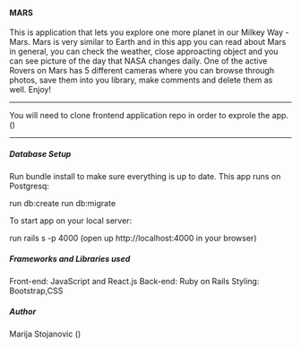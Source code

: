 <h4>MARS</h4>

This is application that lets you explore one more planet in our Milkey Way - Mars. Mars is very similar to Earth and in this app you can read about Mars in general, you can check the weather, close approacting object and you can see picture of the day that NASA changes daily. One of the active Rovers on Mars has 5 different cameras where you can browse through photos, save them into you library, make comments and delete them as well. Enjoy!
***
You will need to  clone frontend application repo in order to exprole the app.()
***
<h5>Database Setup</h5>

Run bundle install to make sure everything is up to date. This app runs on Postgresq:

run db:create
run db:migrate

To start app on your local server:

run rails s -p 4000 (open up http://localhost:4000 in your browser)

<h5>Frameworks and Libraries used</h5>

Front-end: JavaScript and React.js 
Back-end: Ruby on Rails
Styling: Bootstrap,CSS


<h5>Author</h5>
 Marija Stojanovic ()



